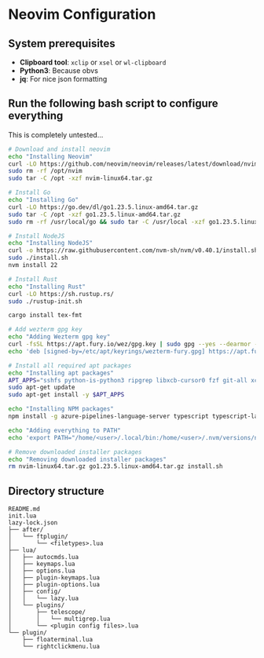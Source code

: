 # Neovim Configuration

## System prerequisites

- **Clipboard tool**: `xclip` or `xsel` or `wl-clipboard`
- **Python3**: Because obvs
- **jq**: For nice json formatting
<!-- - **sshfs**: For remote file editing like VSCode Remote Explorer -->
<!-- - **Go**: For... Go... -->
<!-- - **Node.js**: Some nvim plugins require this -->
<!-- - **Rust**: Some formatters require this -->
<!-- - **ripgrep**: For faster searching -->
<!-- - **fzf**: For fuzzy finding all the things -->

## Run the following bash script to configure everything

This is completely untested...

```bash
# Download and install neovim
echo "Installing Neovim"
curl -LO https://github.com/neovim/neovim/releases/latest/download/nvim-linux64.tar.gz
sudo rm -rf /opt/nvim
sudo tar -C /opt -xzf nvim-linux64.tar.gz

# Install Go
echo "Installing Go"
curl -LO https://go.dev/dl/go1.23.5.linux-amd64.tar.gz
sudo tar -C /opt -xzf go1.23.5.linux-amd64.tar.gz
sudo rm -rf /usr/local/go && sudo tar -C /usr/local -xzf go1.23.5.linux-amd64.tar.gz

# Install NodeJS
echo "Installing NodeJS"
curl -o https://raw.githubusercontent.com/nvm-sh/nvm/v0.40.1/install.sh
sudo ./install.sh
nvm install 22

# Install Rust
echo "Installing Rust"
curl -LO https://sh.rustup.rs/
sudo ./rustup-init.sh

cargo install tex-fmt

# Add wezterm gpg key
echo "Adding Wezterm gpg key"
curl -fsSL https://apt.fury.io/wez/gpg.key | sudo gpg --yes --dearmor -o /etc/apt/keyrings/wezterm-fury.gpg
echo 'deb [signed-by=/etc/apt/keyrings/wezterm-fury.gpg] https://apt.fury.io/wez/ * *' | sudo tee /etc/apt/sources.list.d/wezterm.list

# Install all required apt packages
echo "Installing apt packages"
APT_APPS="sshfs python-is-python3 ripgrep libxcb-cursor0 fzf git-all xclip python3-venv python3-pip python3-ruff python3-neovim fd-find wezterm"
sudo apt-get update
sudo apt-get install -y $APT_APPS

echo "Installing NPM packages"
npm install -g azure-pipelines-language-server typescript typescript-language-server ts-node

echo "Adding everything to PATH"
echo 'export PATH="/home/<user>/.local/bin:/home/<user>/.nvm/versions/node:/usr/local/go/bin:/home/<user>/go/bin:/opt/nvim-linux64/bin:/home/<user>/.cargo/bin:/home/<user>/.local/bin:$PATH"' >> ~/.bashrc

# Remove downloaded installer packages
echo "Removing downloaded installer packages"
rm nvim-linux64.tar.gz go1.23.5.linux-amd64.tar.gz install.sh
```

## Directory structure

```
README.md
init.lua
lazy-lock.json
├── after/
│   └── ftplugin/
│       └── <filetypes>.lua
├── lua/
│   ├── autocmds.lua
│   ├── keymaps.lua
│   ├── options.lua
│   ├── plugin-keymaps.lua
│   ├── plugin-options.lua
│   ├── config/
│   │   └── lazy.lua
│   └── plugins/
│       ├── telescope/
│       │   └── multigrep.lua
│       └── <plugin config files>.lua
└── plugin/
    ├── floaterminal.lua
    └── rightclickmenu.lua
```
